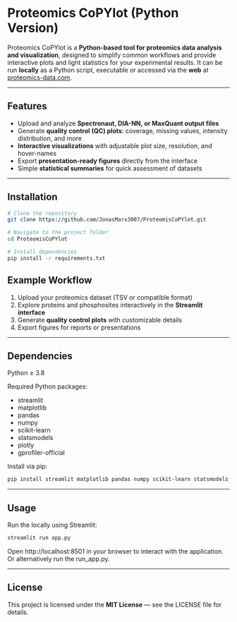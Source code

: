 # Proteomics CoPYlot (Python Version)

Proteomics CoPYlot is a **Python-based tool for proteomics data analysis and visualization**, designed to simplify common workflows and provide interactive plots and light statistics for your experimental results. It can be run **locally** as a Python script, executable or accessed via the **web** at [proteomics-data.com](https://proteomics-data.com).

---

## Features

- Upload and analyze **Spectronaut, DIA-NN, or MaxQuant output files**  
- Generate **quality control (QC) plots**: coverage, missing values, intensity distribution, and more  
- **Interactive visualizations** with adjustable plot size, resolution, and hover-names
- Export **presentation-ready figures** directly from the interface  
- Simple **statistical summaries** for quick assessment of datasets  

---

## Installation

```bash
# Clone the repository
git clone https://github.com/JonasMarx3007/ProteomisCoPYlot.git

# Navigate to the project folder
cd ProteomisCoPYlot

# Install dependencies
pip install -r requirements.txt
```

## Example Workflow

1. Upload your proteomics dataset (TSV or compatible format)  
2. Explore proteins and phosphosites interactively in the **Streamlit interface**  
3. Generate **quality control plots** with customizable details  
4. Export figures for reports or presentations

---

## Dependencies

Python ≥ 3.8  

Required Python packages:

- streamlit  
- matplotlib  
- pandas  
- numpy  
- scikit-learn  
- statsmodels  
- plotly  
- gprofiler-official  

Install via pip:

```bash
pip install streamlit matplotlib pandas numpy scikit-learn statsmodels plotly gprofiler-official
```

---

## Usage
Run the locally using Streamlit:
```bash
streamlit run app.py
```
Open http://localhost:8501 in your browser to interact with the application. Or alternatively run the run_app.py.

---

## License
This project is licensed under the **MIT License** — see the LICENSE file for details.